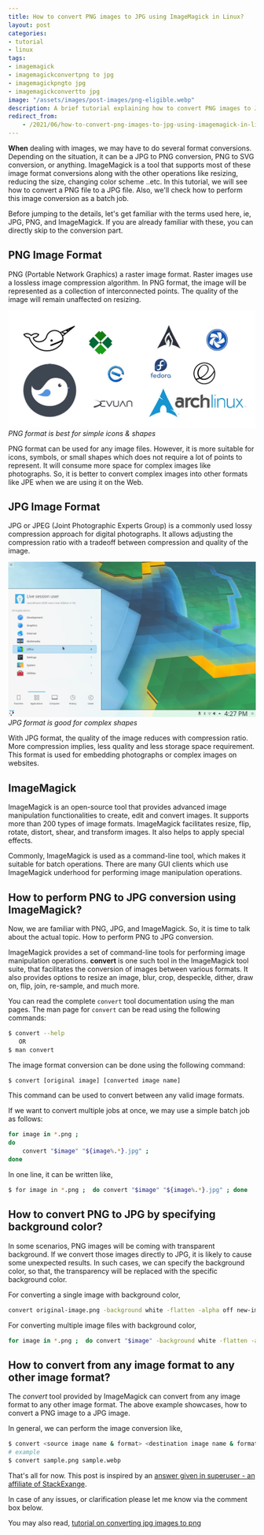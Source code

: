 ```yaml
---
title: How to convert PNG images to JPG using ImageMagick in Linux?
layout: post
categories:
- tutorial
- linux
tags:
- imagemagick
- imagemagickconvertpng to jpg
- imagemagickpngto jpg
- imagemagickconvertto jpg
image: "/assets/images/post-images/png-eligible.webp"
description: A brief tutorial explaining how to convert PNG images to JPG using the ImageMagick/convert tool. Also, learn the difference between PNG and JPG images.
redirect_from:
    - /2021/06/how-to-convert-png-images-to-jpg-using-imagemagick-in-linux/
---
```


**When** dealing with images, we may have to do several format conversions. Depending on the situation, it can be a JPG to PNG conversion, PNG to SVG conversion, or anything. ImageMagick is a tool that supports most of these image format conversions along with the other operations like resizing, reducing the size, changing color scheme ..etc. In this tutorial, we will see how to convert a PNG file to a JPG file. Also, we'll check how to perform this image conversion as a batch job.

Before jumping to the details, let's get familiar with the terms used here, ie, JPG, PNG, and ImageMagick. If you are already familiar with these, you can directly skip to the conversion part.

## PNG Image Format
PNG (Portable Network Graphics) a raster image format. Raster images use a lossless image compression algorithm. In PNG format, the image will be represented as a collection of interconnected points. The quality of the image will remain unaffected on resizing.

![PNG format is good for simple images](/assets/images/post-images/png-eligible.webp)
*PNG format is best for simple icons & shapes*

PNG format can be used for any image files. However, it is more suitable for icons, symbols, or small shapes which does not require a lot of points to represent. It will consume more space for complex images like photographs. So, it is better to convert complex images into other formats like JPE when we are using it on the Web.

## JPG Image Format
JPG or JPEG (Joint Photographic Experts Group) is a commonly used lossy compression approach for digital photographs. It allows adjusting the compression ratio with a tradeoff between compression and quality of the image.

![JPG format is suitable for complex images](/assets/images/post-images/kde-neon-5.10.jpg)
*JPG format is good for complex shapes*

With JPG format, the quality of the image reduces with compression ratio. More compression implies, less quality and less storage space requirement. This format is used for embedding photographs or complex images on websites.

## ImageMagick
ImageMagick is an open-source tool that provides advanced image manipulation functionalities to create, edit and convert images. It supports more than 200 types of image formats. ImageMagick facilitates resize, flip, rotate, distort, shear, and transform images. It also helps to apply special effects.

Commonly, ImageMagick is used as a command-line tool, which makes it suitable for batch operations. There are many GUI clients which use ImageMagick underhood for performing image manipulation operations.

## How to perform PNG to JPG conversion using ImageMagick?
Now, we are familiar with PNG, JPG, and ImageMagick. So, it is time to talk about the actual topic. How to perform PNG to JPG conversion.

ImageMagick provides a set of command-line tools for performing image manipulation operations. **convert** is one such tool in the ImageMagick tool suite, that facilitates the conversion of images between various formats. It also provides options to resize an image, blur, crop, despeckle, dither, draw on, flip, join, re-sample, and much more.

You can read the complete `convert` tool documentation using the man pages. The man page for `convert` can be read using the following commands:
```bash
$ convert --help
   OR
$ man convert
```
The image format conversion can be done using the following command:
```bash
$ convert [original image] [converted image name]
```
This command can be used to convert between any valid image formats.

If we want to convert multiple jobs at once, we may use a simple batch job as follows:
```bash
for image in *.png ; 
do 
    convert "$image" "${image%.*}.jpg" ;
done
```
In one line, it can be written like,
```bash
$ for image in *.png ;  do convert "$image" "${image%.*}.jpg" ; done
```

## How to convert PNG to JPG by specifying background color?

In some scenarios, PNG images will be coming with transparent background. If we convert those images directly to JPG, it is likely to cause some unexpected results. In such cases, we can specify the background color, so that, the transparency will be replaced with the specific background color.

For converting a single image with background color,
```bash
convert original-image.png -background white -flatten -alpha off new-image.jpg
```

For converting multiple image files with background color,
```bash
for image in *.png ;  do convert "$image" -background white -flatten -alpha off  "${image%.*}.jpg"; done
```

## How to convert from any image format to any other image format?
The *convert* tool provided by ImageMagick can convert from any image format to any other image format. The above example showcases, how to convert a PNG image to a JPG image.

In general, we can perform the image conversion like,
```bash
$ convert <source image name & format> <destination image name & format>
# example
$ convert sample.png sample.webp
```

That's all for now. This post is inspired by an [answer given in superuser - an affiliate of StackExange](https://superuser.com/questions/71028/batch-converting-png-to-jpg-in-linux).

In case of any issues, or clarification please let me know via the comment box below.

You may also read, [tutorial on converting jpg images to png](/convert-jpg-to-png-imagemagick/)
